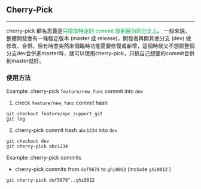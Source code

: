 
## Cherry-Pick
---
cherry-pick 顧名思義是<span style="color:rgb(0, 176, 80)">只撿取特定的 commit 放到目前的分支上</span>。
一般來說，整體開發會有一條穩定版本 (master 或 release)，開發者再開其他分支 (dev) 做修改、合併。但有時會突然來個臨時功能需要修復或新增，這個時候又不想把整個分支dev合併進master時，就可以使用cherry-pick，只挑自己想要的commit合併到master就好。
### 使用方法
Example: cherry-pick `feature/new_func` commit into `dev` 
1. check `feature/new_func` commit hash
```shell
git checkout feature/epc_support_git
git log
```
2. cherry-pick commit hash `abc1234` into `dev` 
```shell
git checkout dev
git cherry-pick abc1234
```
Example: cherry-pick commits
- cherry-pick commits from `def5678` to `ghi9012` (include `ghi9012` )
```shell
git cherry-pick def5678^..ghi9012
```
